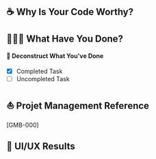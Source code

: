 ## ☕️ Why Is Your Code Worthy?

<!-- Tell us about the usefulness of your code. Useless code for useless features will never be merged in the master branch. It's your job to stop people from coding useless features. -->

## 👨🏻‍💻 What Have You Done?

<!-- Now that you've sold your code, what did you actually do to fix this issue/customer need? -->

#### 🚧 Deconstruct What You've Done

<!-- Deconstruct your task for a reviewer that might have 20 PRs to review. -->

- [x] Completed Task
- [ ] Uncompleted Task

## ⛵️ Projet Management Reference

<!-- Allows anyone with access to easily view the CoS for your code. -->

[GMB-000]

## 🎨 UI/UX Results

<!-- Lines of code don't do justice to a beautiful UI/UX! Add a result screenshot to immerse reviewers in your feature. -->

